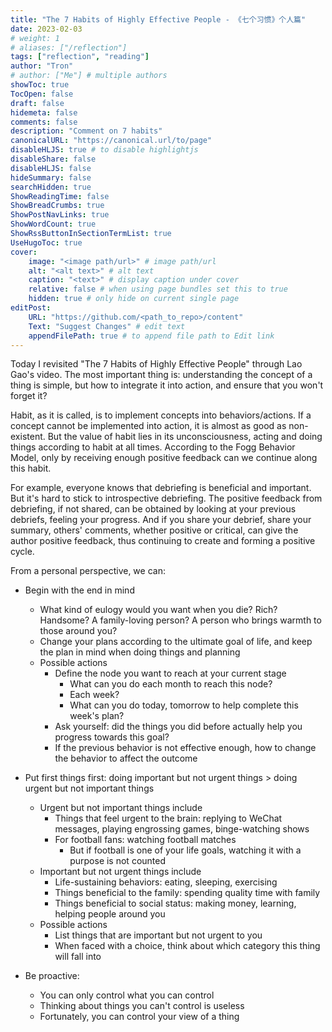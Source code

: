 ```yaml
---
title: "The 7 Habits of Highly Effective People - 《七个习惯》个人篇"
date: 2023-02-03
# weight: 1
# aliases: ["/reflection"]
tags: ["reflection", "reading"]
author: "Tron"
# author: ["Me"] # multiple authors
showToc: true
TocOpen: false
draft: false
hidemeta: false
comments: false
description: "Comment on 7 habits"
canonicalURL: "https://canonical.url/to/page"
disableHLJS: true # to disable highlightjs
disableShare: false
disableHLJS: false
hideSummary: false
searchHidden: true
ShowReadingTime: false
ShowBreadCrumbs: true
ShowPostNavLinks: true
ShowWordCount: true
ShowRssButtonInSectionTermList: true
UseHugoToc: true
cover:
    image: "<image path/url>" # image path/url
    alt: "<alt text>" # alt text
    caption: "<text>" # display caption under cover
    relative: false # when using page bundles set this to true
    hidden: true # only hide on current single page
editPost:
    URL: "https://github.com/<path_to_repo>/content"
    Text: "Suggest Changes" # edit text
    appendFilePath: true # to append file path to Edit link
---
```

Today I revisited "The 7 Habits of Highly Effective People" through Lao Gao's video.
The most important thing is: understanding the concept of a thing is simple, but how to integrate it into action, and ensure that you won't forget it?

Habit, as it is called, is to implement concepts into behaviors/actions. If a concept cannot be implemented into action, it is almost as good as non-existent.
But the value of habit lies in its unconsciousness, acting and doing things according to habit at all times. According to the Fogg Behavior Model, only by receiving enough positive feedback can we continue along this habit.

For example, everyone knows that debriefing is beneficial and important. But it's hard to stick to introspective debriefing. The positive feedback from debriefing, if not shared, can be obtained by looking at your previous debriefs, feeling your progress. And if you share your debrief, share your summary, others' comments, whether positive or critical, can give the author positive feedback, thus continuing to create and forming a positive cycle.

From a personal perspective, we can:
- Begin with the end in mind
	- What kind of eulogy would you want when you die? Rich? Handsome? A family-loving person? A person who brings warmth to those around you?
	- Change your plans according to the ultimate goal of life, and keep the plan in mind when doing things and planning
	- Possible actions
		- Define the node you want to reach at your current stage
			- What can you do each month to reach this node?
			- Each week?
			- What can you do today, tomorrow to help complete this week's plan?
		- Ask yourself: did the things you did before actually help you progress towards this goal?
		- If the previous behavior is not effective enough, how to change the behavior to affect the outcome
- Put first things first: doing important but not urgent things > doing urgent but not important things
	- Urgent but not important things include
		- Things that feel urgent to the brain: replying to WeChat messages, playing engrossing games, binge-watching shows
		- For football fans: watching football matches
			- But if football is one of your life goals, watching it with a purpose is not counted
	- Important but not urgent things include
		- Life-sustaining behaviors: eating, sleeping, exercising
		- Things beneficial to the family: spending quality time with family
		- Things beneficial to social status: making money, learning, helping people around you
	- Possible actions
		- List things that are important but not urgent to you
		- When faced with a choice, think about which category this thing will fall into

- Be proactive:
	- You can only control what you can control
	- Thinking about things you can't control is useless
	- Fortunately, you can control your view of a thing
